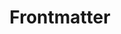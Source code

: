 ---
title: 'Frontmatter'
slug: '20'
authors:
  - sofi-hemmens
  - ariela-ventura
prev: '19'
next: 'back'
number: 20
img: /imgs/2024/20.svg
---
